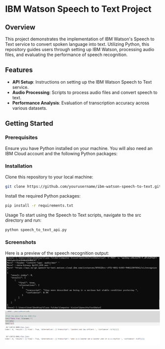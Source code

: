 # IBM Watson Speech to Text Project

## Overview
This project demonstrates the implementation of IBM Watson's Speech to Text service to convert spoken language into text. Utilizing Python, this repository guides users through setting up IBM Watson, processing audio files, and evaluating the performance of speech recognition.

## Features
- **API Setup**: Instructions on setting up the IBM Watson Speech to Text service.
- **Audio Processing**: Scripts to process audio files and convert speech to text.
- **Performance Analysis**: Evaluation of transcription accuracy across various datasets.

## Getting Started

### Prerequisites
Ensure you have Python installed on your machine. You will also need an IBM Cloud account and the following Python packages:


### Installation
Clone this repository to your local machine:
```bash
git clone https://github.com/yourusername/ibm-watson-speech-to-text.git
```
Install the required Python packages:

```bash
pip install -r requirements.txt
```
Usage
To start using the Speech to Text scripts, navigate to the src directory and run:
```bash
python speech_to_text_api.py
```

### Screenshots

Here is a preview of the speech recognition output:
![Speech Recognition Screenshot](screenshots/1.png)
![Speech Recognition Screenshot](screenshots/2.png)

